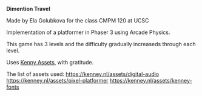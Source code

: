 **Dimention Travel**

Made by Ela Golubkova for the class CMPM 120 at UCSC

Implementation of a platformer in Phaser 3 using Arcade Physics.

This game has 3 levels and the difficulty gradually increaseds through each level.

Uses [Kenny Assets](https://kenney.nl/assets/), with gratitude.

The list of assets used:
https://kenney.nl/assets/digital-audio
https://kenney.nl/assets/pixel-platformer
https://kenney.nl/assets/kenney-fonts